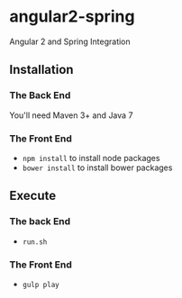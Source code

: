 # angular2-spring
Angular 2 and Spring Integration

## Installation

### The Back End

You'll need Maven 3+ and Java  7 

### The Front End

* `npm install` to install node packages
* `bower install` to install bower packages

## Execute

### The back End

* `run.sh`

### The Front End

* `gulp play`



